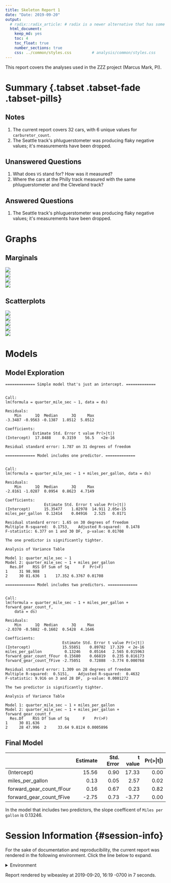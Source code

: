 ```yaml
---
title: Skeleton Report 1
date: "Date: 2019-09-20"
output:
  # radix::radix_article: # radix is a newer alternative that has some advantages over `html_document`.
  html_document:
    keep_md: yes
    toc: 4
    toc_float: true
    number_sections: true
    css: ../common/styles.css         # analysis/common/styles.css
---
```


This report covers the analyses used in the ZZZ project (Marcus Mark, PI).

<!--  Set the working directory to the repository's base directory; this assumes the report is nested inside of two directories.-->


<!-- Set the report-wide options, and point to the external code file. -->


<!-- Load 'sourced' R files.  Suppress the output when loading sources. -->


<!-- Load packages, or at least verify they're available on the local machine.  Suppress the output when loading packages. -->


<!-- Load any global functions and variables declared in the R file.  Suppress the output. -->


<!-- Declare any global functions specific to a Rmd output.  Suppress the output. -->


<!-- Load the datasets.   -->


<!-- Tweak the datasets.   -->


Summary {.tabset .tabset-fade .tabset-pills}
===========================================================================

Notes
---------------------------------------------------------------------------

1. The current report covers 32 cars, with 6 unique values for `carburetor_count`.
1. The Seattle track's phluguerstometer was producing flaky negative values; it's measurements have been dropped.


Unanswered Questions
---------------------------------------------------------------------------

1. What does `VS` stand for?  How was it measured?
1. Where the cars at the Philly track measured with the same phluguerstometer and the Cleveland track?


Answered Questions
---------------------------------------------------------------------------

1. The Seattle track's phluguerstometer was producing flaky negative values; it's measurements have been dropped.


Graphs
===========================================================================


Marginals
---------------------------------------------------------------------------

<img src="figure-png/marginals-1.png" style="display: block; margin: auto;" /><img src="figure-png/marginals-2.png" style="display: block; margin: auto;" /><img src="figure-png/marginals-3.png" style="display: block; margin: auto;" /><img src="figure-png/marginals-4.png" style="display: block; margin: auto;" />


Scatterplots
---------------------------------------------------------------------------

<img src="figure-png/scatterplots-1.png" style="display: block; margin: auto;" /><img src="figure-png/scatterplots-2.png" style="display: block; margin: auto;" /><img src="figure-png/scatterplots-3.png" style="display: block; margin: auto;" /><img src="figure-png/scatterplots-4.png" style="display: block; margin: auto;" /><img src="figure-png/scatterplots-5.png" style="display: block; margin: auto;" />


Models
===========================================================================

Model Exploration
---------------------------------------------------------------------------

```
============= Simple model that's just an intercept. =============
```

```

Call:
lm(formula = quarter_mile_sec ~ 1, data = ds)

Residuals:
    Min      1Q  Median      3Q     Max 
-3.3487 -0.9563 -0.1387  1.0512  5.0512 

Coefficients:
            Estimate Std. Error t value Pr(>|t|)
(Intercept)  17.8488     0.3159    56.5   <2e-16

Residual standard error: 1.787 on 31 degrees of freedom
```

```
============= Model includes one predictor. =============
```

```

Call:
lm(formula = quarter_mile_sec ~ 1 + miles_per_gallon, data = ds)

Residuals:
    Min      1Q  Median      3Q     Max 
-2.8161 -1.0287  0.0954  0.8623  4.7149 

Coefficients:
                 Estimate Std. Error t value Pr(>|t|)
(Intercept)      15.35477    1.02978  14.911 2.05e-15
miles_per_gallon  0.12414    0.04916   2.525   0.0171

Residual standard error: 1.65 on 30 degrees of freedom
Multiple R-squared:  0.1753,	Adjusted R-squared:  0.1478 
F-statistic: 6.377 on 1 and 30 DF,  p-value: 0.01708
```

```
The one predictor is significantly tighter.
```

```
Analysis of Variance Table

Model 1: quarter_mile_sec ~ 1
Model 2: quarter_mile_sec ~ 1 + miles_per_gallon
  Res.Df    RSS Df Sum of Sq      F  Pr(>F)
1     31 98.988                            
2     30 81.636  1    17.352 6.3767 0.01708
```

```
============= Model includes two predictors. =============
```

```

Call:
lm(formula = quarter_mile_sec ~ 1 + miles_per_gallon + forward_gear_count_f, 
    data = ds)

Residuals:
    Min      1Q  Median      3Q     Max 
-2.0370 -0.5882 -0.1602  0.5428  4.1646 

Coefficients:
                         Estimate Std. Error t value Pr(>|t|)
(Intercept)              15.55851    0.89782  17.329  < 2e-16
miles_per_gallon          0.13246    0.05164   2.565 0.015963
forward_gear_count_fFour  0.15680    0.66819   0.235 0.816173
forward_gear_count_fFive -2.75051    0.72888  -3.774 0.000768

Residual standard error: 1.309 on 28 degrees of freedom
Multiple R-squared:  0.5151,	Adjusted R-squared:  0.4632 
F-statistic: 9.916 on 3 and 28 DF,  p-value: 0.0001272
```

```
The two predictor is significantly tighter.
```

```
Analysis of Variance Table

Model 1: quarter_mile_sec ~ 1 + miles_per_gallon
Model 2: quarter_mile_sec ~ 1 + miles_per_gallon + forward_gear_count_f
  Res.Df    RSS Df Sum of Sq      F    Pr(>F)
1     30 81.636                              
2     28 47.996  2     33.64 9.8124 0.0005896
```


Final Model
---------------------------------------------------------------------------


|                         | Estimate| Std. Error| t value| Pr(>&#124;t&#124;)|
|:------------------------|--------:|----------:|-------:|------------------:|
|(Intercept)              |    15.56|       0.90|   17.33|               0.00|
|miles_per_gallon         |     0.13|       0.05|    2.57|               0.02|
|forward_gear_count_fFour |     0.16|       0.67|    0.23|               0.82|
|forward_gear_count_fFive |    -2.75|       0.73|   -3.77|               0.00|

In the model that includes two predictors, the slope coefficent of `Miles per gallon` is 0.13246.


Session Information {#session-info}
===========================================================================

For the sake of documentation and reproducibility, the current report was rendered in the following environment.  Click the line below to expand.

<details>
  <summary>Environment <span class="glyphicon glyphicon-plus-sign"></span></summary>

```
─ Session info ─────────────────────────────────────────────────────────────
 setting  value                       
 version  R version 3.6.1 (2019-07-05)
 os       Ubuntu 18.04.3 LTS          
 system   x86_64, linux-gnu           
 ui       RStudio                     
 language (EN)                        
 collate  en_US.UTF-8                 
 ctype    en_US.UTF-8                 
 tz       America/Los_Angeles         
 date     2019-09-20                  

─ Packages ─────────────────────────────────────────────────────────────────
 package     * version    date       lib source                       
 assertthat    0.2.1      2019-03-21 [1] CRAN (R 3.6.0)               
 backports     1.1.4      2019-04-10 [1] CRAN (R 3.6.0)               
 bit           1.1-14     2018-05-29 [1] CRAN (R 3.6.0)               
 bit64         0.9-7      2017-05-08 [1] CRAN (R 3.6.0)               
 blob          1.2.0      2019-07-09 [1] CRAN (R 3.6.0)               
 callr         3.3.1      2019-07-18 [1] CRAN (R 3.6.1)               
 checkmate     1.9.4      2019-07-04 [1] CRAN (R 3.6.0)               
 cli           1.1.0      2019-03-19 [1] CRAN (R 3.6.0)               
 colorspace    1.4-1      2019-03-18 [1] CRAN (R 3.6.0)               
 config        0.3        2018-03-27 [1] CRAN (R 3.6.0)               
 crayon        1.3.4      2017-09-16 [1] CRAN (R 3.6.0)               
 DBI           1.0.0      2018-05-02 [1] CRAN (R 3.6.0)               
 desc          1.2.0      2018-05-01 [1] CRAN (R 3.6.0)               
 devtools      2.2.0      2019-09-07 [1] CRAN (R 3.6.1)               
 digest        0.6.20     2019-07-04 [1] CRAN (R 3.6.0)               
 dplyr         0.8.3      2019-07-04 [1] CRAN (R 3.6.0)               
 DT            0.8        2019-08-07 [1] CRAN (R 3.6.1)               
 ellipsis      0.2.0.1    2019-07-02 [1] CRAN (R 3.6.0)               
 evaluate      0.14       2019-05-28 [1] CRAN (R 3.6.0)               
 fs            1.3.1      2019-05-06 [1] CRAN (R 3.6.0)               
 ggplot2     * 3.2.1      2019-08-10 [1] CRAN (R 3.6.1)               
 glue          1.3.1      2019-03-12 [1] CRAN (R 3.6.0)               
 gtable        0.3.0      2019-03-25 [1] CRAN (R 3.6.0)               
 highr         0.8        2019-03-20 [1] CRAN (R 3.6.0)               
 hms           0.5.1      2019-08-23 [1] CRAN (R 3.6.1)               
 htmltools     0.3.6      2017-04-28 [1] CRAN (R 3.6.0)               
 htmlwidgets   1.3        2018-09-30 [1] CRAN (R 3.6.0)               
 knitr       * 1.24       2019-08-08 [1] CRAN (R 3.6.1)               
 labeling      0.3        2014-08-23 [1] CRAN (R 3.6.0)               
 lattice       0.20-38    2018-11-04 [1] CRAN (R 3.6.0)               
 lazyeval      0.2.2      2019-03-15 [1] CRAN (R 3.6.0)               
 lifecycle     0.1.0      2019-08-01 [1] CRAN (R 3.6.1)               
 lubridate     1.7.4      2018-04-11 [1] CRAN (R 3.6.0)               
 magrittr    * 1.5        2014-11-22 [1] CRAN (R 3.6.0)               
 memoise       1.1.0      2017-04-21 [1] CRAN (R 3.6.0)               
 munsell       0.5.0      2018-06-12 [1] CRAN (R 3.6.0)               
 odbc          1.1.6      2018-06-09 [1] CRAN (R 3.6.0)               
 OuhscMunge    0.1.9.9010 2019-09-20 [1] local                        
 packrat       0.5.0      2018-11-14 [1] CRAN (R 3.6.0)               
 pillar        1.4.2      2019-06-29 [1] CRAN (R 3.6.0)               
 pkgbuild      1.0.5      2019-08-26 [1] CRAN (R 3.6.1)               
 pkgconfig     2.0.2      2018-08-16 [1] CRAN (R 3.6.0)               
 pkgload       1.0.2      2018-10-29 [1] CRAN (R 3.6.0)               
 prettyunits   1.0.2      2015-07-13 [1] CRAN (R 3.6.0)               
 processx      3.4.1      2019-07-18 [1] CRAN (R 3.6.1)               
 ps            1.3.0      2018-12-21 [1] CRAN (R 3.6.0)               
 purrr         0.3.2      2019-03-15 [1] CRAN (R 3.6.0)               
 R6            2.4.0      2019-02-14 [1] CRAN (R 3.6.0)               
 Rcpp          1.0.2      2019-07-25 [1] CRAN (R 3.6.1)               
 readr         1.3.1      2018-12-21 [1] CRAN (R 3.6.0)               
 remotes       2.1.0      2019-06-24 [1] CRAN (R 3.6.0)               
 rlang         0.4.0      2019-06-25 [1] CRAN (R 3.6.0)               
 rmarkdown     1.15       2019-08-21 [1] CRAN (R 3.6.1)               
 rprojroot     1.3-2      2018-01-03 [1] CRAN (R 3.6.0)               
 RSQLite       2.1.2      2019-07-24 [1] CRAN (R 3.6.1)               
 scales        1.0.0      2018-08-09 [1] CRAN (R 3.6.0)               
 sessioninfo   1.1.1      2018-11-05 [1] CRAN (R 3.6.0)               
 stringi       1.4.3      2019-03-12 [1] CRAN (R 3.6.0)               
 stringr       1.4.0      2019-02-10 [1] CRAN (R 3.6.0)               
 testit        0.9.1      2019-09-17 [1] Github (yihui/testit@e77fb10)
 testthat      2.2.1      2019-07-25 [1] CRAN (R 3.6.1)               
 tibble        2.1.3      2019-06-06 [1] CRAN (R 3.6.0)               
 tidyr         1.0.0      2019-09-11 [1] CRAN (R 3.6.1)               
 tidyselect    0.2.5      2018-10-11 [1] CRAN (R 3.6.0)               
 usethis       1.5.1      2019-07-04 [1] CRAN (R 3.6.0)               
 vctrs         0.2.0      2019-07-05 [1] CRAN (R 3.6.0)               
 viridisLite   0.3.0      2018-02-01 [1] CRAN (R 3.6.0)               
 withr         2.1.2      2018-03-15 [1] CRAN (R 3.6.0)               
 xfun          0.9        2019-08-21 [1] CRAN (R 3.6.1)               
 yaml          2.2.0      2018-07-25 [1] CRAN (R 3.6.0)               
 zeallot       0.1.0      2018-01-28 [1] CRAN (R 3.6.0)               
 zoo           1.8-6      2019-05-28 [1] CRAN (R 3.6.0)               

[1] /home/wibeasley/R/x86_64-pc-linux-gnu-library/3.6
[2] /usr/local/lib/R/site-library
[3] /usr/lib/R/site-library
[4] /usr/lib/R/library
```
</details>



Report rendered by wibeasley at 2019-09-20, 16:19 -0700 in 7 seconds.
